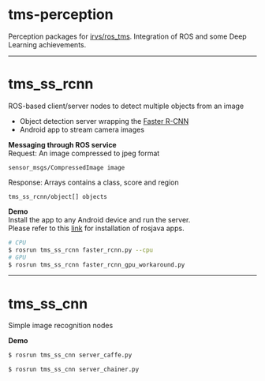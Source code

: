 # tms-perception
Perception packages for [irvs/ros_tms](https://github.com/irvs/ros_tms). Integration of ROS and some Deep Learning achievements.

---
# tms_ss_rcnn
ROS-based client/server nodes to detect multiple objects from an image
* Object detection server wrapping the [Faster R-CNN](https://github.com/rbgirshick/py-faster-rcnn)
* Android app to stream camera images

**Messaging through ROS service**  
Request: An image compressed to jpeg format
```
sensor_msgs/CompressedImage image
```
Response: Arrays contains a class, score and region
```
tms_ss_rcnn/object[] objects
```

**Demo**  
Install the app to any Android device and run the server.  
Please refer to this [link](https://github.com/irvs/ros_tms/wiki/how-to-configure-rosjava-apps-with-gradle) for installation of rosjava apps.
```sh
# CPU
$ rosrun tms_ss_rcnn faster_rcnn.py --cpu
# GPU
$ rosrun tms_ss_rcnn faster_rcnn_gpu_workaround.py
```

---
# tms_ss_cnn
Simple image recognition nodes

**Demo**  
```sh
$ rosrun tms_ss_cnn server_caffe.py
```

```sh
$ rosrun tms_ss_cnn server_chainer.py
```
